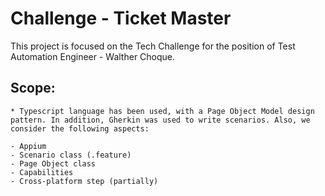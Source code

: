 # Challenge - Ticket Master

This project is focused on the Tech Challenge for the position of Test Automation Engineer - Walther Choque.

## Scope:
    * Typescript language has been used, with a Page Object Model design pattern. In addition, Gherkin was used to write scenarios. Also, we consider the following aspects:

    - Appium
    - Scenario class (.feature)
    - Page Object class
    - Capabilities
    - Cross-platform step (partially)
    

